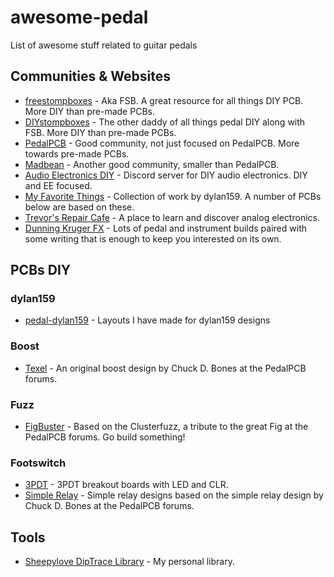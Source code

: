 # awesome-pedal
List of awesome stuff related to guitar pedals

## Communities & Websites

* [freestompboxes](https://www.freestompboxes.org/) - Aka FSB. A great resource for all things DIY PCB. More DIY than pre-made PCBs.
* [DIYstompboxes](https://www.diystompboxes.com/smfforum/) - The other daddy of all things pedal DIY along with FSB. More DIY than pre-made PCBs.
* [PedalPCB](https://forum.pedalpcb.com/) - Good community, not just focused on PedalPCB. More towards pre-made PCBs.
* [Madbean](https://www.madbeanpedals.com/forum/index.php) - Another good community, smaller than PedalPCB.
* [Audio Electronics DIY](https://discord.gg/bMuhX4TkZM) - Discord server for DIY audio electronics. DIY and EE focused.
* [My Favorite Things](https://bentfishbowl.wixsite.com/electronics) - Collection of work by dylan159. A number of PCBs below are based on these.
* [Trevor's Repair Cafe](https://therepaircafe.wordpress.com/) - A place to learn and discover analog electronics.
* [Dunning Kruger FX](https://dunningkrugerfx.com/) - Lots of pedal and instrument builds paired with some writing that is enough to keep you interested on its own.

## PCBs DIY
### dylan159
* [pedal-dylan159](https://github.com/szukalski/pedal-dylan159) - Layouts I have made for dylan159 designs
### Boost
* [Texel](https://github.com/szukalski/pedal-texel) - An original boost design by Chuck D. Bones at the PedalPCB forums.
### Fuzz
* [FigBuster](https://github.com/szukalski/pedal-figbuster) - Based on the Clusterfuzz, a tribute to the great Fig at the PedalPCB forums. Go build something!
### Footswitch
* [3PDT](https://github.com/szukalski/pedal-3pdt) - 3PDT breakout boards with LED and CLR.
* [Simple Relay](https://github.com/szukalski/pedal-simple-relay) - Simple relay designs based on the simple relay design by Chuck D. Bones at the PedalPCB forums.

## Tools
* [Sheepylove DipTrace Library](https://github.com/szukalski/sheepylove-diptrace) - My personal library.

